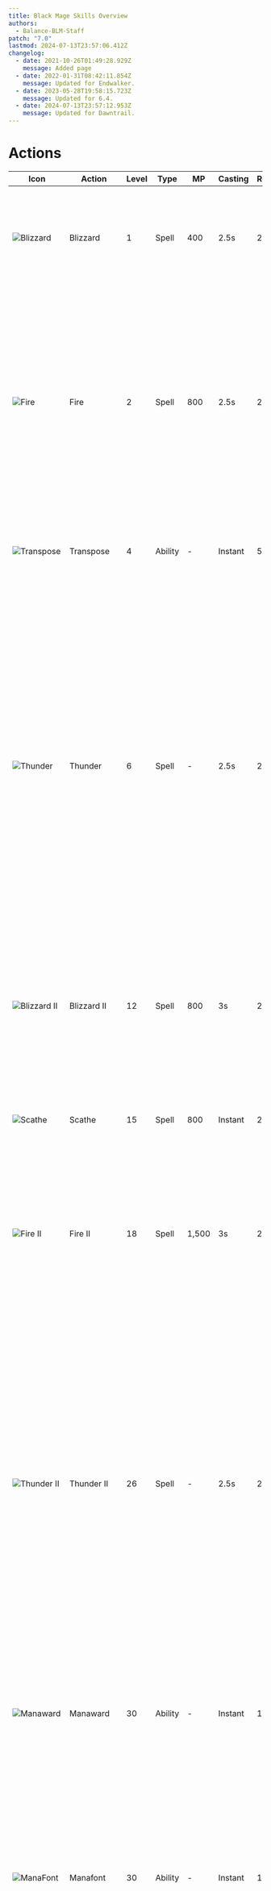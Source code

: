```yaml
---
title: Black Mage Skills Overview
authors:
  - Balance-BLM-Staff
patch: "7.0"
lastmod: 2024-07-13T23:57:06.412Z
changelog:
  - date: 2021-10-26T01:49:28.929Z
    message: Added page
  - date: 2022-01-31T08:42:11.854Z
    message: Updated for Endwalker.
  - date: 2023-05-28T19:58:15.723Z
    message: Updated for 6.4.
  - date: 2024-07-13T23:57:12.953Z
    message: Updated for Dawntrail.
---
```

# Actions

| Icon                                                                  | Action                 | Level | Type    | MP    | Casting | Recast | Description                                                                                                                                                                                                                                                                                                                                                                                                                                                                               |
| --------------------------------------------------------------------- | ---------------------- | ----- | ------- | ----- | ------- | ------ | ----------------------------------------------------------------------------------------------------------------------------------------------------------------------------------------------------------------------------------------------------------------------------------------------------------------------------------------------------------------------------------------------------------------------------------------------------------------------------------------- |
| ![Blizzard](https://xivapi.com//i//000000//000454_hr1.png)            | Blizzard               | 1     | Spell   | 400   | 2.5s    | 2.5s   | Deals ice damage with a potency of 180.<br>Additional Effect: Grants Umbral Ice or Removes Astral Fire.<br>Duration:15s.                                                                                                                                                                                                                                                                                                                                                                  |
| ![Fire](https://xivapi.com/i/000000/000451_hr1.png)                   | Fire                   | 2     | Spell   | 800   | 2.5s    | 2.5s   | Deals fire damage with a potency of 180.<br>Additional Effect: Grants Astral Fire or removes Umbral Ice<br>Duration: 15s<br>Additional Effect: 40% chance to grant Firestarter<br>Firestarter Effect: Next Fire III will cost no MP and have no cast time<br>Duration: 30s.                                                                                                                                                                                                               |
| ![Transpose](https://xivapi.com/i/000000/000466_hr1.png)              | Transpose              | 4     | Ability | \-    | Instant | 5s     | Swaps Astral Fire with a single Umbral Ice or Umbral Ice with a single Astral Fire.                                                                                                                                                                                                                                                                                                                                                                                                       |
| ![Thunder](https://xivapi.com/i/000000/000457_hr1.png)                | Thunder                | 6     | Spell   | \-    | 2.5s    | 2.5s   | Deals lightning damage with a potency of 120.<br> Additional Effect: Deals lightning damage over time with a potency of 40 for 24s.<br>Can only be cast while under the effect of Thunderhead, granted when gaining Astral Fire or Umbral Ice from an unaspected state, or changing between their influences.<br>Thunderhead Duration: 30s<br>Only one Thunder spell-induced damage over time effect per caster can be inflicted upon a single target.                                    |
| ![Blizzard II](https://xivapi.com/i/002000/002668_hr1.png)            | Blizzard II            | 12    | Spell   | 800   | 3s      | 2.5s   | Deals ice damage with a potency of 80 to target and all enemies nearby it.<br>Additional Effect: Grants Umbral Ice III and removes Astral Fire<br>Duration:15s.                                                                                                                                                                                                                                                                                                                           |
| ![Scathe](https://xivapi.com/i/000000/000462_hr1.png)                 | Scathe                 | 15    | Spell   | 800   | Instant | 2.5s   | Deals unaspected damage with a potency of 100.<br>Additional Effect: 20% chance potency will double.                                                                                                                                                                                                                                                                                                                                                                                      |
| ![Fire II](https://xivapi.com/i/000000/000452_hr1.png)                | Fire II                | 18    | Spell   | 1,500 | 3s      | 2.5s   | Deals fire damage with a potency of 80 to target and all enemies nearby it.<br>Additional Effect: Grants Astral Fire III and removes Umbral Ice<br>Duration: 15s                                                                                                                                                                                                                                                                                                                          |
| ![Thunder II](https://xivapi.com/i/000000/000459_hr1.png)             | Thunder II             | 26    | Spell   | \-    | 2.5s    | 2.5s   | Deals lightning damage with a potency of 60 to target and all enemies near it. <br> Additional Effect: Deals Lightning damage over time with a potency of 30 for 18s.<br>Can only be cast while under the effect of Thunderhead, granted when gaining Astral Fire or Umbral Ice from an unaspected state, or changing between their influences.<br>Thunderhead Duration: 30s<br>Only one Thunder spell-induced damage over time effect per caster can be inflicted upon a single target.  |
| ![Manaward](https://xivapi.com/i/000000/000463_hr1.png)               | Manaward               | 30    | Ability | \-    | Instant | 120s   | Creates a barrier that nullifies damage totaling up to 30% of maximum HP.<br>Duration: 20s.                                                                                                                                                                                                                                                                                                                                                                                               |
| ![ManaFont](https://xivapi.com/i/002000/002651_hr1.png)               | Manafont               | 30    | Ability | \-    | Instant | 120s   | Fully restores MP.<br>Additional Effect: Grants Astral Fire III<br>Duration: 15s<br>Additional Effect: Grants 3 Umbral Hearts<br>Umbral Heart Bonus: Nullifies Astral Fire's MP cost increase for fire spells<br>Additional Effect: Grants Paradox<br>Can only be executed while under the effect of Astral Fire.                                                                                                                                                                         |
| ![Fire III](https://xivapi.com/i/000000/000453_hr1.png)               | Fire III               | 35    | Spell   | 2,000 | 3.5s    | 2.5s   | Deals fire damage with a potency of 280.<br>Additional Effect: Grants Astral Fire III and remove Umbral Ice<br>Duration:15s                                                                                                                                                                                                                                                                                                                                                               |
| ![Blizzard III](https://xivapi.com/i/000000/000456_hr1.png)           | Blizzard III           | 35    | Spell   | 800   | 3.5s    | 2.5s   | Deals ice damage with a potency of 280.<br>Additional Effect: Grants Umbral Ice III and removes Astral Fire<b>Duration: 15s                                                                                                                                                                                                                                                                                                                                                               |
| ![Freeze](https://xivapi.com/i/002000/002653_hr1.png)                 | Freeze                 | 40    | Spell   | 1,000 | 2.5s    | 2.5s   | Deals ice damage with a potency of 120 to target and all enemies near it.<br>Additional Effect: Grants 3 Umbral Hearts<br>Umbral Heart Bonus: Nullifies Astral Fire's MP cost increase for Fire spells and reduces MP cost for Flare by one-third<br>Can only be executed while under the effect of Umbral Ice.                                                                                                                                                                           |
| ![Thunder III](https://xivapi.com/i/000000/000459_hr1.png)            | Thunder III            | 45    | Spell   | \-    | 2.5s    | 2.5s   | Deals lightning damage with a potency of 160. <br> Additional Effect: Deals lightning damage over time with a potency of 45 for 27s.<br>Can only be cast while under the effect of Thunderhead, granted when gaining Astral Fire or Umbral Ice from an unaspected state, or changing between their influences.<br>Thunderhead Duration: 30s<br>Only one Thunder spell-induced damage over time effect per caster can be inflicted upon a single target.                                   |
| ![Aetherial Manipulation](https://xivapi.com/i/000000/000467_hr1.png) | Aetherial Manipulation | 50    | Ability | \-    | Instant | 10s    | Rush to a target party member's side. <br>Unable to cast if bound.                                                                                                                                                                                                                                                                                                                                                                                                                        |
| ![Flare](https://xivapi.com/i/002000/002652_hr1.png)                  | Flare                  | 50    | Spell   | All   | 4s      | 2.5s   | Deals fire damage to a target and all enemies near it with a potency of 240 for the first enemy, and 40% less for all remaining enemies.<br>Additional Effect: Grants Astral Fire III<br>Duration:15s<br>Additional Effect: Grants 3 stacks of Astral Soul<br>Effect ends when Astral Fire expires.<br>Can only be executed while under the effect of Astral Fire.                                                                                                                        |
| ![Ley Lines](https://xivapi.com/i/002000/002656_hr1.png)              | Ley Lines              | 52    | Ability | \-    | Instant | 120s   | Connects with naturally occurring ley lines to create a circle of power which, while standing within it, reduces spell cast time, recast time and auto-attack delay by 15%                                                                                                                                                                                                                                                                                                                |
| ![Blizzard IV](https://xivapi.com/i/002000/002659_hr1.png)            | Blizzard IV            | 58    | Spell   | 800   | 2.5s    | 2.5s   | Deals ice damage with a potency of 310.<br>Additional Effect: Grants 3 Umbral Hearts<br>Umbral Heart Bonus: Nullifies Astral Fire's MP cost increase for Fire spells and reduces MP cost for Flare by one-third<br>Can only be executed while under the effect of Umbral Ice.                                                                                                                                                                                                             |
| ![Fire IV](https://xivapi.com/i/002000/002660_hr1.png)                | Fire IV                | 60    | Spell   | 800   | 2.8s    | 2.5s   | Deals fire damage with a potency of 310.<br>Additioanl Effect: Grants Astral Soul<br>Effect ends when Astral Fire expires.<br>Can only be executed while under the effect of Astral Fire.                                                                                                                                                                                                                                                                                                 |
| ![Between the Lines](https://xivapi.com/i/002000/002661_hr1.png)      | Between the Lines      | 62    | Ability | \-    | Instant | 3s     | Move instantly to Ley Lines drawn by you. <br>Cannot be executed while bound.                                                                                                                                                                                                                                                                                                                                                                                                             |
| ![Thunder IV](https://xivapi.com/i/002000/002662_hr1.png)             | Thunder IV             | 64    | Spell   | 400   | 2.5s    | 2.5s   | Deals lightning damage with a potency of 80 to target and all enemies near it. <br> Additional Effect: Deals lightning damage over time with a potency of 35 for 21s.<br>Can only be cast while under the effect of Thunderhead, granted when gaining Astral Fire or Umbral Ice from an unaspected state, or changing between their influences.<br>Thunderhead Duration: 30s<br>Only one Thunder spell-induced damage over time effect per caster can be inflicted upon a single target.  |
| ![Triplecast](https://xivapi.com/i/002000/002663_hr1.png)             | Triplecast             | 66    | Ability | \-    | Instant | 60s    | The next three spells will require no cast time. Can hold up to two charges.                                                                                                                                                                                                                                                                                                                                                                                                              |
| ![Foul](https://xivapi.com/i/002000/002664_hr1.png)                   | Foul                   | 70    | Spell   | \-    | Instant | 2.5s   | Deals unaspected damage to target and all enemies near it with a potency of 600 for the first enemy, and 60% less for all remaining enemies. Polyglot Cost: 1                                                                                                                                                                                                                                                                                                                             |
| ![Despair](https://xivapi.com/i/002000/002665_hr1.png)                | Despair                | 72    | Spell   | All   | 3s      | 2.5s   | Deals fire damage with a potency of 340.<br>Additional Effect: Grants Astral Fire III<br>Duration: 15s<br>Can only be executed while under the effect of Astral Fire.                                                                                                                                                                                                                                                                                                                     |
| ![Umbral Soul](https://xivapi.com/i/002000/002666_hr1.png)            | Umbral Soul            | 76    | Spell   | \-    | Instant | 2.5s   | Grants Umbral Ice and 1 Umbral Heart.<br>Umbral Heart Bonus: Nullifies Astral Fire's MP cost increase for Fire spells and reduces MP cost for Flare by one-third<br>Additional Effect: Restores an amount of MP commensurate with your stacks of Umbral Ice<br>Umbral Ice I: 2,500 MP<br>Umbral Ice II: 5,000 MP<br>Umbral Ice III: 10,000 MP<br>Can only be executed while under the effect of Umbral ice.                                                                               |
| ![Xenoglossy](https://xivapi.com/i/002000/002667_hr1.png)             | Xenoglossy             | 80    | Spell   | \-    | Instant | 2.5s   | Deals unaspected damage with a potency of 880. Polyglot Cost: 1                                                                                                                                                                                                                                                                                                                                                                                                                           |
| ![High Fire II](https://xivapi.com/i/002000/002669_hr1.png)           | High Fire II           | 82    | Spell   | 1500  | 3s      | 2.5s   | Deals fire damage with a potency of 100 to target and all enemies nearby. <br>Additional Effect: Grants Astral Fire III and removes Umbral Ice<br>Duration: 15s                                                                                                                                                                                                                                                                                                                           |
| ![High Blizzard II](https://xivapi.com/i/002000/002670_hr1.png)       | High Blizzard II       | 82    | Spell   | 800   | 3s      | 2.5s   | Deals ice damage with a potency of 100 to target and all enemies nearby.<br>Additional Effect: Grants Umbral Ice III and removes Astral Fire<br>Duration: 15s                                                                                                                                                                                                                                                                                                                             |
| ![Amplifier](https://xivapi.com/i/002000/002671_hr1.png)              | Amplifier              | 86    | Ability | \-    | Instant | 120s   | Grants Polyglot. Can only be used under the effect of Astral Fire or Umbral Ice.                                                                                                                                                                                                                                                                                                                                                                                                          |
| ![Paradox](https://xivapi.com/i/002000/002672_hr1.png)                | Paradox                | 90    | Spell   | 1600  | Instant | 2.5s   | Deals unaspected damage with a potency of 500. <br>Additional Effect: Grants Astral Fire<br>Duration:15s<br>Additional Effect: Grants Firestarter<br>Firestarter Effect: Next Fire III will require no time to cast and cost no MP<br>Duration: 30s<br>Can only be executed while under the effect of Paradox.<br><br>This action cannot be assigned to a hotbar<br> Fire changes to Paradox when requirements for execution are met.                                                     |
| ![High Thunder](https://xivapi.com/i/002000/002673_hr1.png)           | High Thunder           | 92    | Spell   | \-    | Instant | 2.5s   | Deals lightning damage with a potency of 200. <br> Additional Effect: Deals lightning damage over time with a potency of 55 for 30s.<br>Can only be cast while under the effect of Thunderhead, granted when gaining Astral Fire or Umbral Ice from an unaspected state, or changing between their influences.<br>Thunderhead Duration: 30s<br>Only one Thunder spell-induced damage over time effect per caster can be inflicted upon a single target.                                   |
| ![High Thunder II](https://xivapi.com/i/002000/002674_hr1.png)        | High Thunder II        | 92    | Spell   | \-    | Instant | 2.5s   | Deals lightning damage with a potency of 100 to target and all enemies near it. <br> Additional Effect: Deals lightning damage over time with a potency of 40 for 24s.<br>Can only be cast while under the effect of Thunderhead, granted when gaining Astral Fire or Umbral Ice from an unaspected state, or changing between their influences.<br>Thunderhead Duration: 30s<br>Only one Thunder spell-induced damage over time effect per caster can be inflicted upon a single target. |
| ![Retrace](https://xivapi.com/i/002000/002150_hr1.png)                | Retrace                | 96    | Ability | \-    | Instant | 40s    | Weave ley lines anew, setting your circle of power at a new location.<br>Cano nly be executed while under the effect of Ley Lines.                                                                                                                                                                                                                                                                                                                                                        |
| ![Flare Star](https://xivapi.com/i/002000/002151_hr1.png)             | Flare Star             | 100   | Spell   | \-    | 3s      | 2.5s   | Deals fire damage to target and all enemies nearby it with a potency of 400 for the first enemy, and 65% less for all remaining enemies.<br>Can only be executed when the Astral Soul gauge is full.                                                                                                                                                                                                                                                                                      |

# Magic Ranged DPS actions

| Icon                                                          | Action         | Level | Type    | MP  | Casting | Recast | Description                                                                                            |
| ------------------------------------------------------------- | -------------- | ----- | ------- | --- | ------- | ------ | ------------------------------------------------------------------------------------------------------ |
| ![Addle](https://xivapi.com/i/000000/000861_hr1.png)          | Addle          | 8     | Ability | \-  | Instant | 90s    | Lowers the target's physical damage dealt by 5% and magic damage dealt by 10% for fifteen seconds.     |
| ![Sleep](https://xivapi.com/i/000000/000871_hr1.png)          | Sleep          | 10    | Spell   | 800 | 2.5s    | 2.5s   | Puts target and all enemies nearby to sleep for 30 seconds. Cancels any auto-attacks when cast.        |
| ![Lucid Dreaming](https://xivapi.com/i/000000/000865_hr1.png) | Lucid Dreaming | 14    | Ability | \-  | Instant | 60s    | Gradually restores own MP.<br>Potency: 55 for 21s                                                      |
| ![Swiftcast](https://xivapi.com/i/000000//000866_hr1.png)     | Swiftcast      | 18    | Ability | \-  | Instant | 60s    | Next spell is cast immediately.<br>Duration: 10s                                                       |
| ![Surecast](https://xivapi.com/i/000000//000869_hr1.png)      | Surecast       | 44    | Ability | \-  | Instant | 120s   | Spells can be cast without interruption. Nullifies most incoming knockback and draw-in effects for 6s. |